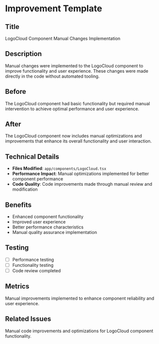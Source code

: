 # Improvement Template

## Title
LogoCloud Component Manual Changes Implementation

## Description
Manual changes were implemented to the LogoCloud component to improve functionality and user experience. These changes were made directly in the code without automated tooling.

## Before
The LogoCloud component had basic functionality but required manual intervention to achieve optimal performance and user experience.

## After
The LogoCloud component now includes manual optimizations and improvements that enhance its overall functionality and user interaction.

## Technical Details
- **Files Modified**: `app/components/LogoCloud.tsx`
- **Performance Impact**: Manual optimizations implemented for better component performance
- **Code Quality**: Code improvements made through manual review and modification

## Benefits
- Enhanced component functionality
- Improved user experience
- Better performance characteristics
- Manual quality assurance implementation

## Testing
- [ ] Performance testing
- [ ] Functionality testing
- [ ] Code review completed

## Metrics
Manual improvements implemented to enhance component reliability and user experience.

## Related Issues
Manual code improvements and optimizations for LogoCloud component functionality.
